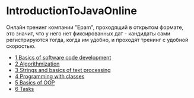# IntroductionToJavaOnline
<p>Онлайн тренинг компании "Epam", проходящий в открытом формате, это значит, что у него нет фиксированных дат - кандидаты сами регистрируются тогда, когда им удобно, и проходят тренинг с удобной скоростью.</p>

- <a href = "https://github.com/IhorLevchuk/IntroductionToJavaOnline/tree/master/src/unit01">1 Basics of software code development</a>
- <a href = "https://github.com/IhorLevchuk/IntroductionToJavaOnline/tree/master/src/unit02">2 Algorithmization</a>
- <a href = "https://github.com/IhorLevchuk/IntroductionToJavaOnline/tree/master/src/unit03">3 Strings and basics of text processing</a>
- <a href = "https://github.com/IhorLevchuk/IntroductionToJavaOnline/tree/master/src/unit04">4 Programming with classes</a>
- <a href = "https://github.com/IhorLevchuk/IntroductionToJavaOnline/tree/master/src/unit05">5 Basics of OOP</a>
- <a href = "https://github.com/IhorLevchuk/IntroductionToJavaOnline/tree/master/src/unit06">6 Tasks</a>
